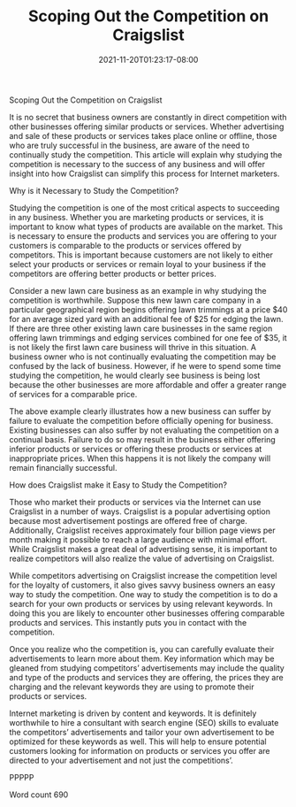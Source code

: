 ﻿---
title: "Scoping Out the Competition on Craigslist"
date: 2021-11-20T01:23:17-08:00
description: "Craigslist Tips for Web Success"
featured_image: "/images/Craigslist.jpg"
tags: ["Craigslist"]
---

Scoping Out the Competition on Craigslist

It is no secret that business owners are constantly in direct competition with other businesses offering similar products or services. Whether advertising and sale of these products or services takes place online or offline, those who are truly successful in the business, are aware of the need to continually study the competition. This article will explain why studying the competition is necessary to the success of any business and will offer insight into how Craigslist can simplify this process for Internet marketers. 

Why is it Necessary to Study the Competition?

Studying the competition is one of the most critical aspects to succeeding in any business. Whether you are marketing products or services, it is important to know what types of products are available on the market. This is necessary to ensure the products and services you are offering to your customers is comparable to the products or services offered by competitors. This is important because customers are not likely to either select your products or services or remain loyal to your business if the competitors are offering better products or better prices.

Consider a new lawn care business as an example in why studying the competition is worthwhile. Suppose this new lawn care company in a particular geographical region begins offering lawn trimmings at a price $40 for an average sized yard with an additional fee of $25 for edging the lawn. If there are three other existing lawn care businesses in the same region offering lawn trimmings and edging services combined for one fee of $35, it is not likely the first lawn care business will thrive in this situation. A business owner who is not continually evaluating the competition may be confused by the lack of business. However, if he were to spend some time studying the competition, he would clearly see business is being lost because the other businesses are more affordable and offer a greater range of services for a comparable price. 

The above example clearly illustrates how a new business can suffer by failure to evaluate the competition before officially opening for business. Existing businesses can also suffer by not evaluating the competition on a continual basis. Failure to do so may result in the business either offering inferior products or services or offering these products or services at inappropriate prices. When this happens it is not likely the company will remain financially successful. 

How does Craigslist make it Easy to Study the Competition?

Those who market their products or services via the Internet can use Craigslist in a number of ways. Craigslist is a popular advertising option because most advertisement postings are offered free of charge. Additionally, Craigslist receives approximately four billion page views per month making it possible to reach a large audience with minimal effort. While Craigslist makes a great deal of advertising sense, it is important to realize competitors will also realize the value of advertising on Craigslist.

While competitors advertising on Craigslist increase the competition level for the loyalty of customers, it also gives savvy business owners an easy way to study the competition. One way to study the competition is to do a search for your own products or services by using relevant keywords. In doing this you are likely to encounter other businesses offering comparable products and services. This instantly puts you in contact with the competition.

Once you realize who the competition is, you can carefully evaluate their advertisements to learn more about them. Key information which may be gleaned from studying competitors’ advertisements may include the quality and type of the products and services they are offering, the prices they are charging and the relevant keywords they are using to promote their products or services.

Internet marketing is driven by content and keywords. It is definitely worthwhile to hire a consultant with search engine (SEO) skills to evaluate the competitors’ advertisements and tailor your own advertisement to be optimized for these keywords as well. This will help to ensure potential customers looking for information on products or services you offer are directed to your advertisement and not just the competitions’. 

PPPPP

Word count 690






